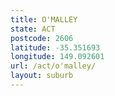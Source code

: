 ```yaml
---
title: O'MALLEY
state: ACT
postcode: 2606
latitude: -35.351693
longitude: 149.092601
url: /act/o'malley/
layout: suburb
---
```

